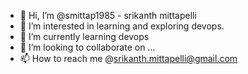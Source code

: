 - 👋 Hi, I’m @smittap1985 - srikanth mittapelli
- 👀 I’m interested in learning and exploring devops.
- 🌱 I’m currently learning devops
- 💞️ I’m looking to collaborate on ...
- 📫 How to reach me @srikanth.mittapelli@gmail.com

<!---
smittap1985/smittap1985 is a ✨ special ✨ repository because its `README.md` (this file) appears on your GitHub profile.
You can click the Preview link to take a look at your changes.
--->
